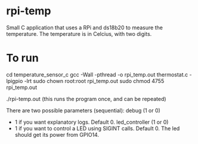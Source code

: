 # rpi-temp
Small C application that uses a RPi and ds18b20 to measure the temperature.
The temperature is in Celcius, with two digits.

# To run
cd temperature_sensor_c
gcc -Wall -pthread -o rpi_temp.out thermostat.c -lpigpio -lrt
sudo chown root:root rpi_temp.out
sudo chmod 4755 rpi_temp.out

./rpi-temp.out (this runs the program once, and can be repeated)

There are two possible parameters (sequential):
debug (1 or 0) 
  - 1 if you want explanatory logs. Default 0.
led_controller (1 or 0)
  - 1 if you want to control a LED using SIGINT calls. Default 0.
    The led should get its power from GPIO14.
